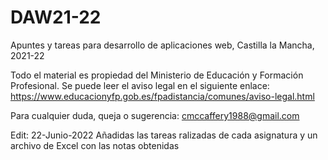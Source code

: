 # DAW21-22
Apuntes y tareas para desarrollo de aplicaciones web, Castilla la Mancha, 2021-22

Todo el material es propiedad del Ministerio de Educación y Formación Profesional.
Se puede leer el aviso legal en el siguiente enlace:
https://www.educacionyfp.gob.es/fpadistancia/comunes/aviso-legal.html

Para cualquier duda, queja o sugerencia: cmccaffery1988@gmail.com


Edit: 22-Junio-2022
Añadidas las tareas ralizadas de cada asignatura y un archivo de Excel con las notas obtenidas
